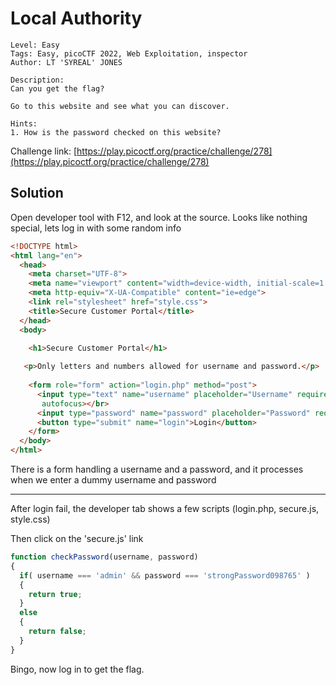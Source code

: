 # Local Authority

```
Level: Easy
Tags: Easy, picoCTF 2022, Web Exploitation, inspector
Author: LT 'SYREAL' JONES
 
Description:
Can you get the flag?

Go to this website and see what you can discover.
 
Hints:
1. How is the password checked on this website?
```
Challenge link: [https://play.picoctf.org/practice/challenge/278](https://play.picoctf.org/practice/challenge/278)

## Solution

Open developer tool with F12, and look at the source. Looks like nothing special, lets log in with some random info

```html
<!DOCTYPE html>
<html lang="en">
  <head>
    <meta charset="UTF-8">
    <meta name="viewport" content="width=device-width, initial-scale=1.0">
    <meta http-equiv="X-UA-Compatible" content="ie=edge">
    <link rel="stylesheet" href="style.css">
    <title>Secure Customer Portal</title>
  </head>
  <body>

    <h1>Secure Customer Portal</h1>
    
   <p>Only letters and numbers allowed for username and password.</p>
    
    <form role="form" action="login.php" method="post">
      <input type="text" name="username" placeholder="Username" required 
       autofocus></br>
      <input type="password" name="password" placeholder="Password" required>
      <button type="submit" name="login">Login</button>
    </form>
  </body>
</html>
```

There is a form handling a username and a password, and it processes when we enter a dummy username and password

---

After login fail, the developer tab shows a few scripts (login.php, secure.js, style.css)

Then click on the 'secure.js' link
```javascript
function checkPassword(username, password)
{
  if( username === 'admin' && password === 'strongPassword098765' )
  {
    return true;
  }
  else
  {
    return false;
  }
}
```

Bingo, now log in to get the flag.
